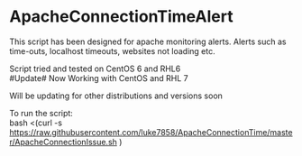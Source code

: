 # ApacheConnectionTimeAlert
This script has been designed for apache monitoring alerts. Alerts such as time-outs, localhost timeouts, websites not loading etc.
  
  
Script tried and tested on CentOS 6 and RHL6  
  #Update#
  Now Working with CentOS and RHL 7


Will be updating for other distributions and versions soon  

To run the script:  
bash <(curl -s https://raw.githubusercontent.com/luke7858/ApacheConnectionTime/master/ApacheConnectionIssue.sh )
